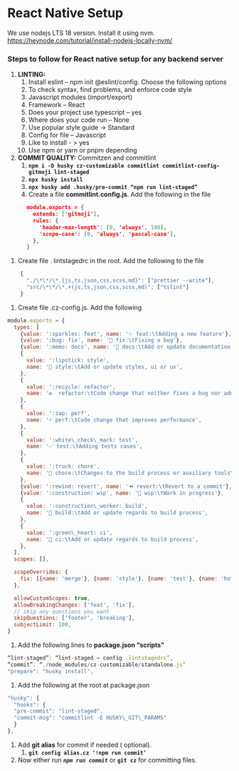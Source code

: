 

# React Native Setup
We use nodejs LTS 18 version. Install it using nvm. https://heynode.com/tutorial/install-nodejs-locally-nvm/

### Steps to follow for React native setup for any backend server

1. **LINTING:** 
   1. Install eslint – npm init @eslint/config. Choose the following options
   1. To check syntax, find problems, and enforce code style
   1. Javascript modules (import/export) 
   1. Framework – React
   1. Does your project use typescript – yes
   1. Where does your code run – None
   1. Use popular style guide -> Standard 
   1. Config for file – Javascript
   1. Like to install - > yes
   1. Use npm or yarn or pnpm depending
1. **COMMIT QUALITY:** Commitzen and commitlint
   1. **```npm i -D husky cz-customizable commitlint commitlint-config-gitmoji lint-staged```**
   2. **```npx husky install```**
   3. **```npx husky add .husky/pre-commit “npm run lint-staged”```**
   4. Create a file **commitlint.config.js**.  Add the following in the file 
```json
      module.exports = {
        extends: ['gitmoji'],
        rules: {
          'header-max-length': [0, 'always', 100],
          'scope-case': [0, 'always', 'pascal-case'],
        },
      }
```
1. Create file . lintstagedrc in the root. Add the following to the file
```js
    {
      "./\*\*/\*.{js,ts,json,css,scss,md}": ["prettier --write"],
      "src/\*\*/\*.+(js,ts,json,css,scss,md)": ["tslint"]
    }
```
1. Create file .cz-config.js. Add the following
```js
module.exports = {
  types: [
    {value: ':sparkles: feat', name: '✨ feat:\tAdding a new feature'},
    {value: ':bug: fix', name: '🐛 fix:\tFixing a bug'},
    {value: ':memo: docs', name: '📝 docs:\tAdd or update documentation'},
    {
      value: ':lipstick: style',
      name: '💄 style:\tAdd or update styles, ui or ux',
    },
    {
      value: ':recycle: refactor',
      name: '♻️  refactor:\tCode change that neither fixes a bug nor adds a feature',
    },
    {
      value: ':zap: perf',
      name: '⚡️ perf:\tCode change that improves performance',
    },
    {
      value: ':white\_check\_mark: test',
      name: '✅ test:\tAdding tests cases',
    },
    {
      value: ':truck: chore',
      name: '🚚 chore:\tChanges to the build process or auxiliary tools\n\t\tand libraries such as documentation generation',
    },
    {value: ':rewind: revert', name: '⏪️ revert:\tRevert to a commit'},
    {value: ':construction: wip', name: '🚧 wip:\tWork in progress'},
    {
      value: ':construction\_worker: build',
      name: '👷 build:\tAdd or update regards to build process',
    },
    {
      value: ':green\_heart: ci',
      name: '💚 ci:\tAdd or update regards to build process',
    },
  ],
  scopes: [],

  scopeOverrides: {
    fix: [{name: 'merge'}, {name: 'style'}, {name: 'test'}, {name: 'hotfix'}],
  },

  allowCustomScopes: true,
  allowBreakingChanges: ['feat', 'fix'],
  // skip any questions you want
  skipQuestions: ['footer', 'breaking'],
  subjectLimit: 100,
}
```
1. Add the following lines to **package.json “scripts”**
```js
“lint-staged”: “lint-staged — config .lintstagedrc”,
“commit”: “./node_modules/cz-customizable/standalone.js”
"prepare": "husky install",
```

1. Add the following at the root at package.json
```js
"husky": {
  "hooks": {
  "pre-commit": "lint-staged",
  "commit-msg": "commitlint -E HUSKY\_GIT\_PARAMS"
  }
},
```

1. Add **git alias** for commit if needed ( optional). 
   1. **```git config alias.cz ‘!npm run commit’```**
1. Now either run ***```npm run commit```*** or **```git cz```** for committing files. 